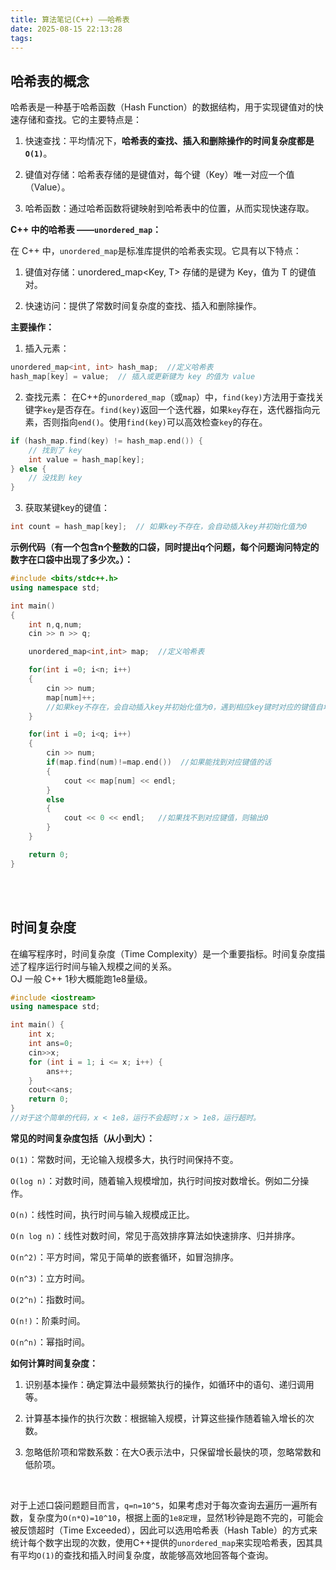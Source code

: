 ```yaml
---
title: 算法笔记(C++) ——哈希表
date: 2025-08-15 22:13:28
tags:
---
```



## 哈希表的概念
哈希表是一种基于哈希函数（Hash Function）的数据结构，用于实现键值对的快速存储和查找。它的主要特点是：
1. 快速查找：平均情况下，__哈希表的查找、插入和删除操作的时间复杂度都是`O(1)`__。

2. 键值对存储：哈希表存储的是键值对，每个键（Key）唯一对应一个值（Value）。

3. 哈希函数：通过哈希函数将键映射到哈希表中的位置，从而实现快速存取。

__C++ 中的哈希表 ——`unordered_map`：__   

在 C++ 中，`unordered_map`是标准库提供的哈希表实现。它具有以下特点：

1. 键值对存储：unordered_map<Key, T> 存储的是键为 Key，值为 T 的键值对。

2. 快速访问：提供了常数时间复杂度的查找、插入和删除操作。

__主要操作：__   
1. 插入元素：
```c++
unordered_map<int, int> hash_map;  //定义哈希表
hash_map[key] = value;  // 插入或更新键为 key 的值为 value
```
2. 查找元素： 在C++的`unordered_map`（或`map`）中，`find(key)`方法用于查找关键字`key`是否存在。`find(key)`返回一个迭代器，如果`key`存在，迭代器指向元素，否则指向`end()`。使用`find(key)`可以高效检查`key`的存在。
```c++
if (hash_map.find(key) != hash_map.end()) {
    // 找到了 key
    int value = hash_map[key];
} else {
    // 没找到 key
}
```
3. 获取某键key的键值：
```c++
int count = hash_map[key];  // 如果key不存在，会自动插入key并初始化值为0
```
__示例代码（有一个包含n个整数的口袋，同时提出q个问题，每个问题询问特定的数字在口袋中出现了多少次。）：__
```c++
#include <bits/stdc++.h>
using namespace std;

int main()
{
    int n,q,num;
    cin >> n >> q;

    unordered_map<int,int> map;  //定义哈希表

    for(int i =0; i<n; i++)
    {
        cin >> num;
        map[num]++;   
        //如果key不存在，会自动插入key并初始化值为0，遇到相应key键时对应的键值自增
    }

    for(int i =0; i<q; i++)
    {
        cin >> num;
        if(map.find(num)!=map.end())  //如果能找到对应键值的话
        {
            cout << map[num] << endl;
        }
        else
        {
            cout << 0 << endl;   //如果找不到对应键值，则输出0
        }
    }

    return 0;
}
```
  
<br><br>







## 时间复杂度
在编写程序时，时间复杂度（Time Complexity）是一个重要指标。时间复杂度描述了程序运行时间与输入规模之间的关系。  
OJ 一般 C++ 1秒大概能跑1e8量级。
```c++
#include <iostream>
using namespace std;

int main() {
    int x;
    int ans=0;
	cin>>x;
	for (int i = 1; i <= x; i++) {
		ans++;
	}
	cout<<ans;
	return 0;
}
//对于这个简单的代码，x < 1e8，运行不会超时；x > 1e8，运行超时。
```

__常见的时间复杂度包括（从小到大）：__

`O(1)`：常数时间，无论输入规模多大，执行时间保持不变。

`O(log n)`：对数时间，随着输入规模增加，执行时间按对数增长。例如二分操作。

`O(n)`：线性时间，执行时间与输入规模成正比。

`O(n log n)`：线性对数时间，常见于高效排序算法如快速排序、归并排序。

`O(n^2)`：平方时间，常见于简单的嵌套循环，如冒泡排序。

`O(n^3)`：立方时间。

`O(2^n)`：指数时间。

`O(n!)`：阶乘时间。

`O(n^n)`：幂指时间。

__如何计算时间复杂度：__

1. 识别基本操作：确定算法中最频繁执行的操作，如循环中的语句、递归调用等。

2. 计算基本操作的执行次数：根据输入规模，计算这些操作随着输入增长的次数。

3. 忽略低阶项和常数系数：在大O表示法中，只保留增长最快的项，忽略常数和低阶项。
<br>  

对于上述口袋问题题目而言，`q=n=10^5`，如果考虑对于每次查询去遍历一遍所有数，复杂度为`O(n*Q)=10^10`，根据上面的`1e8定理`，显然1秒钟是跑不完的，可能会被反馈超时（Time Exceeded），因此可以选用哈希表（Hash Table）的方式来统计每个数字出现的次数，使用C++提供的`unordered_map`来实现哈希表，因其具有平均`O(1)`的查找和插入时间复杂度，故能够高效地回答每个查询。    
  
<br><br>







